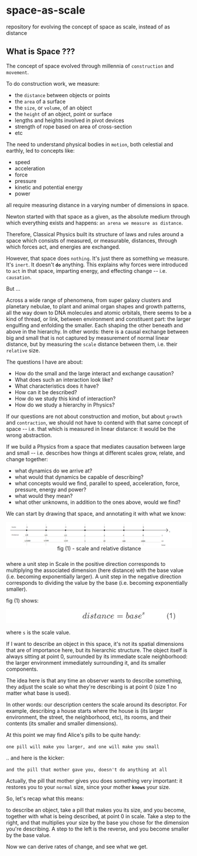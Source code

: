 # space-as-scale

repository for evolving the concept of space as scale, instead of as distance

## What is Space ???

The concept of space evolved through millennia of `construction` and `movement`.

To do construction work, we measure:

- the `distance` between objects or points
- the `area` of a surface
- the `size`, or `volume`, of an object
- the `height` of an object, point or surface
- lengths and heights involved in pivot devices
- strength of rope based on area of cross-section
- etc

The need to understand physical bodies in `motion`, both celestial and earthly, led to concepts like:

- speed
- acceleration
- force
- pressure
- kinetic and potential energy
- power
  
all require measuring distance in a varying number of dimensions in space.

Newton started with that space as a given, as the absolute medium through which everything exists and happens: `an arena we measure as distance`.

Therefore, Classical Physics built its structure of laws and rules around a space which consists of measured, or measurable, distances, through which forces act, and energies are exchanged.

However, that space does `nothing`. It's just there as something `we` measure. It's `inert`. It doesn't **`do`** anything. This explains why forces were introduced to `act` in that space, imparting energy, and effecting change -- i.e. `causation`.

But ...

Across a wide range of phenomena, from super galaxy clusters and planetary nebulae, to plant and animal organ shapes and growth patterns, all the way down to DNA molecules and atomic orbitals, there seems to be a kind of thread, or link, between environment and constituent part: the larger engulfing and enfolding the smaller. Each shaping the other beneath and above in the hierarchy. In other words: there is a causal exchange between big and small that is not captured by measurement of normal linear distance, but by measuring the `scale` distance between them, i.e. their `relative` size.

The questions I have are about:

- How do the small and the large interact and exchange causation?
- What does such an interaction look like?
- What characteristics does it have?
- How can it be described?
- How do we study this kind of interaction?
- How do we study a hierarchy in Physics?

If our questions are not about construction and motion, but about `growth` and `contraction`, we should not have to contend with that same concept of space -- i.e. that which is measured in linear distance: it would be the wrong abstraction.

If we build a Physics from a space that mediates causation between large and small -- i.e. describes how things at different scales grow, relate, and change together:

- what dynamics do we arrive at?
- what would that dynamics be capable of describing?
- what concepts would we find, parallel to speed, acceleration, force, pressure, energy and power?
- what would they mean?
- what other unknowns, in addition to the ones above, would we find?

We can start by drawing that space, and annotating it with what we know:

![alt text][scale-01]

[scale-01]: ./images/scale-02.png "scale and relative distance - base 2 and 10"

<div style="text-align: center; margin: -25px 0px 25px">fig (1) - scale and relative distance</div>

where a unit step in Scale in the positive direction corresponds to multiplying the associated dimension (here distance) with the base value (i.e. becoming exponentially larger). A unit step in the negative direction corresponds to dividing the value by the base (i.e. becoming exponentially smaller).

fig (1) shows:

![alt text][scale-02]

[scale-02]: ./images/distance-base-^s.png "scale and relative distance - base 2 and 10"

where `s` is the scale value.

If I want to describe an object in this space, it's not its spatial dimensions that are of importance here, but its hierarchic structure. The object itself is always sitting at point 0, surrounded by its immediate scale neighborhood: the larger environment immediately surrounding it, and its smaller components.

The idea here is that any time an observer wants to describe something, they adjust the scale so what they're describing is at point 0 (size 1 no matter what base is used).

In other words: our description centers the scale around its descriptor. For example, describing a house starts where the house is (its larger environment, the street, the neighborhood, etc), its rooms, and their contents (its smaller and smaller dimensions). 

At this point we may find Alice's pills to be quite handy:

```one pill will make you larger, and one will make you small```

.. and here is the kicker:

```and the pill that mother gave you, doesn't do anything at all```

Actually, the pill that mother gives you does something very important: it restores you to your `normal` size, since your mother **`knows`** your size.

So, let's recap what this means:

to describe an object, take a pill that makes you its size, and you become, together with what is being described, at point 0 in scale. Take a step to the right, and that multiplies your size by the base you chose for the dimension you're describing. A step to the left is the reverse, and you become smaller by the base value.

Now we can derive rates of change, and see what we get.